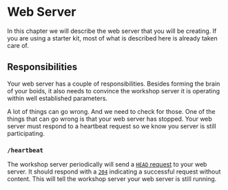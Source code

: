 # Web Server
In this chapter we will describe the web server that you will be creating. If
you are using a starter kit, most of what is described here is already taken
care of.

## Responsibilities
Your web server has a couple of responsibilities. Besides forming the brain of
your boids, it also needs to convince the workshop server it is operating within
well established parameters.

A lot of things can go wrong. And we need to check for those. One of the things
that can go wrong is that your web server has stopped. Your web server must
respond to a heartbeat request so we know you server is still participating.

### `/heartbeat`
The workshop server periodically will send a 
[`HEAD` request](https://developer.mozilla.org/en-US/docs/Web/HTTP/Methods/HEAD) 
to your web server. It should respond with a
[`204`](https://httpstatuses.com/204) indicating a successful request without
content.
This will tell the workshop server your web server is still running.
